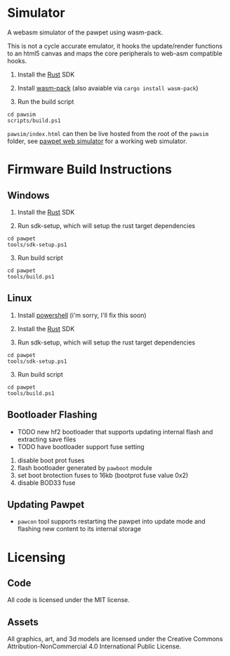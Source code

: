 # Simulator
A webasm simulator of the pawpet using wasm-pack.

This is not a cycle accurate emulator, it hooks the update/render functions to an html5 canvas and maps the core peripherals to web-asm compatible hooks.

1. Install the [Rust](https://www.rust-lang.org/tools/install) SDK

2. Install [wasm-pack](https://rustwasm.github.io/wasm-pack/) (also avaiable via `cargo install wasm-pack`)

3. Run the build script
```
cd pawsim
scripts/build.ps1
```

`pawsim/index.html` can then be live hosted from the root of the `pawsim` folder, see [pawpet web simulator](https://www.nanocodebug.com/pawpet/index.html) for a working web simulator. 

# Firmware Build Instructions

## Windows
1. Install the [Rust](https://www.rust-lang.org/tools/install) SDK

2. Run sdk-setup, which will setup the rust target dependencies
```
cd pawpet
tools/sdk-setup.ps1
```

3. Run build script
```
cd pawpet
tools/build.ps1
```

## Linux
1. Install [powershell](https://learn.microsoft.com/en-us/powershell/scripting/install/installing-powershell-on-linux?view=powershell-7.3) (i'm sorry, I'll fix this soon)

2. Install the [Rust](https://www.rust-lang.org/tools/install) SDK

2. Run sdk-setup, which will setup the rust target dependencies
```
cd pawpet
tools/sdk-setup.ps1
```

3. Run build script
```
cd pawpet
tools/build.ps1
```

## Bootloader Flashing
- TODO new hf2 bootloader that supports updating internal flash and extracting save files
- TODO have bootloader support fuse setting

1. disable boot prot fuses
2. flash bootloader generated by `pawboot` module
3. set boot brotection fuses to 16kb (bootprot fuse value 0x2)
4. disable BOD33 fuse 

## Updating Pawpet
- `pawcon` tool supports restarting the pawpet into update mode and flashing new content to its internal storage

# Licensing 

## Code
All code is licensed under the MIT license.

## Assets
All graphics, art, and 3d models are licensed under the Creative Commons Attribution-NonCommercial 4.0 International Public License.